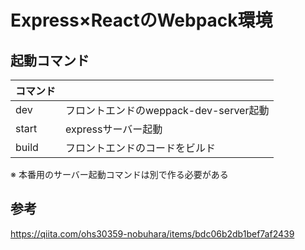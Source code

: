 # Express×ReactのWebpack環境
## 起動コマンド
| コマンド | |
| -- | -- |
| dev | フロントエンドのweppack-dev-server起動 |
| start | expressサーバー起動 |
| build | フロントエンドのコードをビルド |

※ 本番用のサーバー起動コマンドは別で作る必要がある  
## 参考
https://qiita.com/ohs30359-nobuhara/items/bdc06b2db1bef7af2439